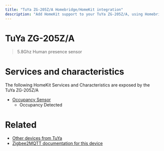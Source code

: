 ```yaml
---
title: "TuYa ZG-205Z/A Homebridge/HomeKit integration"
description: "Add HomeKit support to your TuYa ZG-205Z/A, using Homebridge, Zigbee2MQTT and homebridge-z2m."
---
```

<!---
This file has been GENERATED using src/docgen/docgen.ts
DO NOT EDIT THIS FILE MANUALLY!
-->
# TuYa ZG-205Z/A
> 5.8Ghz Human presence sensor


# Services and characteristics
The following HomeKit Services and Characteristics are exposed by
the TuYa ZG-205Z/A

* [Occupancy Sensor](../../sensors.md)
  * Occupancy Detected


# Related
* [Other devices from TuYa](../index.md#tuya)
* [Zigbee2MQTT documentation for this device](https://www.zigbee2mqtt.io/devices/ZG-205Z_A.html)